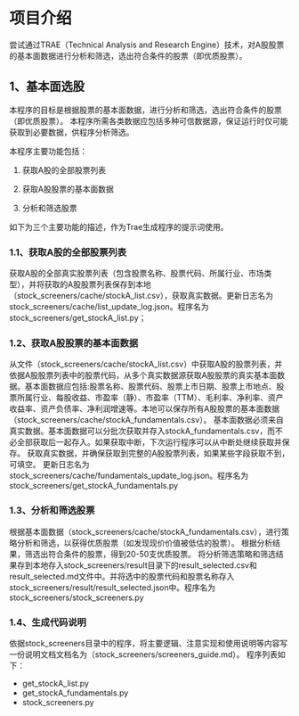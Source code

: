 # 项目介绍
尝试通过TRAE（Technical Analysis and Research Engine）技术，对A股股票的基本面数据进行分析和筛选，选出符合条件的股票（即优质股票）。

## 1、基本面选股
本程序的目标是根据股票的基本面数据，进行分析和筛选，选出符合条件的股票（即优质股票）。
本程序所需各类数据应包括多种可信数据源，保证运行时仅可能获取到必要数据，供程序分析筛选。

本程序主要功能包括：

1. 获取A股的全部股票列表

2. 获取A股股票的基本面数据

3. 分析和筛选股票

如下为三个主要功能的描述，作为Trae生成程序的提示词使用。

### 1.1、获取A股的全部股票列表
获取A股的全部真实股票列表（包含股票名称、股票代码、所属行业、市场类型），并将获取的A股股票列表保存到本地（stock_screeners/cache/stockA_list.csv），获取真实数据。更新日志名为stock_screeners/cache/list_update_log.json。程序名为stock_screeners/get_stockA_list.py；

### 1.2、获取A股股票的基本面数据
从文件（stock_screeners/cache/stockA_list.csv）中获取A股的股票列表，并依据A股股票列表中的股票代码，从多个真实数据源获取A股股票的真实基本面数据。基本面数据应包括:股票名称、股票代码、股票上市日期、股票上市地点、股票所属行业、每股收益、市盈率（静）、市盈率（TTM）、毛利率、净利率、资产收益率、资产负债率、净利润增速等。本地可以保存所有A股股票的基本面数据（stock_screeners/cache/stockA_fundamentals.csv）。
基本面数据必须来自真实数据。基本面数据可以分批次获取并存入stockA_fundamentals.csv，而不必全部获取后一起存入。如果获取中断，下次运行程序可以从中断处继续获取并保存。
获取真实数据，并确保获取到完整的A股股票列表，如果某些字段获取不到，可填空。
更新日志名为stock_screeners/cache/fundamentals_update_log.json。程序名为stock_screeners/get_stockA_fundamentals.py

### 1.3、分析和筛选股票
根据基本面数据（stock_screeners/cache/stockA_fundamentals.csv），进行策略分析和筛选，以获得优质股票（如发现现价价值被低估的股票）。
根据分析结果，筛选出符合条件的股票，得到20-50支优质股票。
将分析筛选策略和筛选结果存到本地存入stock_screeners/result目录下的result_selected.csv和result_selected.md文件中。并将选中的股票代码和股票名称存入stock_screeners/result/result_selected.json中。程序名为stock_screeners/stock_screeners.py

### 1.4、生成代码说明
依据stock_screeners目录中的程序，将主要逻辑、注意实现和使用说明等内容写一份说明文档文档名为（stock_screeners/screeners_guide.md）。
程序列表如下：

- get_stockA_list.py
- get_stockA_fundamentals.py
- stock_screeners.py


